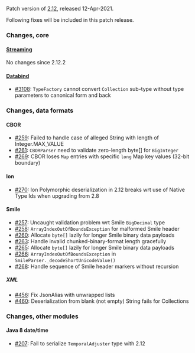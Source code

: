 Patch version of [2.12](Jackson-Release-2.12), released 12-Apr-2021.

Following fixes will be included in this patch release.

### Changes, core

#### [Streaming](../../jackson-core)

No changes since 2.12.2

#### [Databind](../../jackson-databind)

* [#3108](../../jackson-databind/issues/3108): `TypeFactory` cannot convert `Collection` sub-type without type parameters
to canonical form and back

### Changes, data formats

#### CBOR

* [#259](../../jackson-dataformats-binary/issues/259): Failed to handle case of alleged String with length of Integer.MAX_VALUE
* [#261](../../jackson-dataformats-binary/issues/261): `CBORParser` need to validate zero-length byte[] for `BigInteger`
* [#269](../../jackson-dataformats-binary/issues/269): CBOR loses `Map` entries with specific `long` Map key values (32-bit boundary)

#### Ion

* [#270](../../jackson-dataformats-binary/issues/270): Ion Polymorphic deserialization in 2.12 breaks wrt use of Native Type Ids
when upgrading from 2.8

#### Smile

* [#257](../../jackson-dataformats-binary/issues/257): Uncaught validation problem wrt Smile `BigDecimal` type
* [#258](../../jackson-dataformats-binary/issues/258): `ArrayIndexOutOfBoundsException` for malformed Smile header
* [#260](../../jackson-dataformats-binary/issues/260): Allocate `byte[]` lazily for longer Smile binary data payloads
* [#263](../../jackson-dataformats-binary/issues/263): Handle invalid chunked-binary-format length gracefully
* [#265](../../jackson-dataformats-binary/issues/265): Allocate `byte[]` lazily for longer Smile binary data payloads
* [#266](../../jackson-dataformats-binary/issues/266): `ArrayIndexOutOfBoundsException` in `SmileParser._decodeShortUnicodeValue()`
* [#268](../../jackson-dataformats-binary/issues/268): Handle sequence of Smile header markers without recursion

##### XML

* [#456](../../jackson-dataformat-xml/issues/456): Fix JsonAlias with unwrapped lists
* [#460](../../jackson-dataformat-xml/issues/460): Deserialization from blank (not empty) String fails for Collections

### Changes, other modules

#### Java 8 date/time

* [#207](../../jackson-modules-java8/issues/207): Fail to serialize `TemporalAdjuster` type with 2.12
